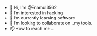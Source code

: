 - 👋 Hi, I’m @Enamul3562
- 👀 I’m interested in hacking 
- 🌱 I’m currently learning software 
- 💞️ I’m looking to collaborate on ..my tools.
- 📫 How to reach me ...

<!---
Enamul3562/Enamul3562 is a ✨ special ✨ repository because its `README.md` (this file) appears on your GitHub profile.
You can click the Preview link to take a look at your changes.
--->
